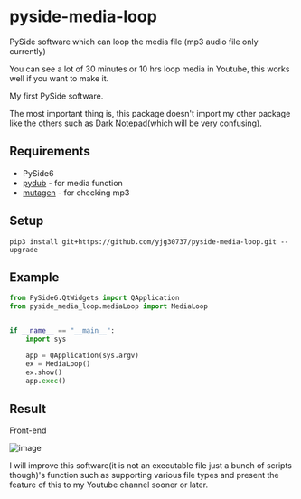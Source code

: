 # pyside-media-loop
PySide software which can loop the media file (mp3 audio file only currently)

You can see a lot of 30 minutes or 10 hrs loop media in Youtube, this works well if you want to make it.

My first PySide software.

The most important thing is, this package doesn't import my other package like the others such as <a href="https://github.com/yjg30737/pyqt-dark-notepad.git">Dark Notepad</a>(which will be very confusing).

## Requirements
* PySide6
* <a href="https://github.com/jiaaro/pydub">pydub</a> - for media function
* <a href="https://github.com/quodlibet/mutagen">mutagen</a> - for checking mp3

## Setup
`pip3 install git+https://github.com/yjg30737/pyside-media-loop.git --upgrade`

## Example
```python
from PySide6.QtWidgets import QApplication
from pyside_media_loop.mediaLoop import MediaLoop


if __name__ == "__main__":
    import sys

    app = QApplication(sys.argv)
    ex = MediaLoop()
    ex.show()
    app.exec()
```

## Result
Front-end

![image](https://user-images.githubusercontent.com/55078043/188292533-174d4c43-96ff-41d3-86c6-60860581e28c.png)

I will improve this software(it is not an executable file just a bunch of scripts though)'s function such as supporting various file types and present the feature of this to my Youtube channel sooner or later.


